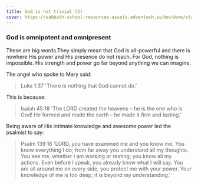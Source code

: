 ```yaml
---
title: God is not trivial (2)
cover: https://sabbath-school-resources-assets.adventech.io/en/devo/start-into-life/03-gods-fingerprints/DGd1667910386882.jpg
---
```


### God is omnipotent and omnipresent

These are big words.They simply mean that God is all­-powerful and there is nowhere His power and His presence do not reach. For God, nothing is impossible. His strength and power go far beyond anything we can imagine.

The angel who spoke to Mary said:

> <callout>Luke 1:37</callout>
> 'There is nothing that God cannot do.'

This is because:

> <callout>Isaiah 45:18</callout>
> 'The LORD created the heavens – he is the one who is God! He formed and made the earth – he made it firm and lasting.'

Being aware of His intimate knowledge and awesome power led the psalmist to say:

> <callout>Psalm 139:1­6</callout>
> 'LORD, you have examined me and you know me. You know everything I do; from far away you understand all my thoughts. You see me, whether I am working or resting; you know all my actions. Even before I speak, you already know what I will say. You are all around me on every side; you protect me with your power. Your knowledge of me is too deep; it is beyond my understanding.'
